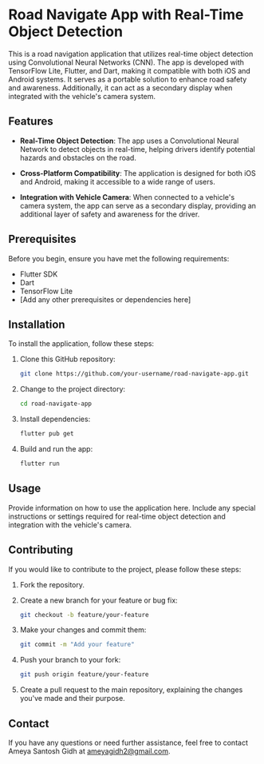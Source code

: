 # Road Navigate App with Real-Time Object Detection

This is a road navigation application that utilizes real-time object detection using Convolutional Neural Networks (CNN). The app is developed with TensorFlow Lite, Flutter, and Dart, making it compatible with both iOS and Android systems. It serves as a portable solution to enhance road safety and awareness. Additionally, it can act as a secondary display when integrated with the vehicle's camera system.

## Features

- **Real-Time Object Detection**: The app uses a Convolutional Neural Network to detect objects in real-time, helping drivers identify potential hazards and obstacles on the road.

- **Cross-Platform Compatibility**: The application is designed for both iOS and Android, making it accessible to a wide range of users.

- **Integration with Vehicle Camera**: When connected to a vehicle's camera system, the app can serve as a secondary display, providing an additional layer of safety and awareness for the driver.

## Prerequisites

Before you begin, ensure you have met the following requirements:

- Flutter SDK
- Dart
- TensorFlow Lite
- [Add any other prerequisites or dependencies here]

## Installation

To install the application, follow these steps:

1. Clone this GitHub repository:

   ```bash
   git clone https://github.com/your-username/road-navigate-app.git
   ```

2. Change to the project directory:

   ```bash
   cd road-navigate-app
   ```

3. Install dependencies:

   ```bash
   flutter pub get
   ```

4. Build and run the app:

   ```bash
   flutter run
   ```

## Usage

Provide information on how to use the application here. Include any special instructions or settings required for real-time object detection and integration with the vehicle's camera.

## Contributing

If you would like to contribute to the project, please follow these steps:

1. Fork the repository.

2. Create a new branch for your feature or bug fix:

   ```bash
   git checkout -b feature/your-feature
   ```

3. Make your changes and commit them:

   ```bash
   git commit -m "Add your feature"
   ```

4. Push your branch to your fork:

   ```bash
   git push origin feature/your-feature
   ```

5. Create a pull request to the main repository, explaining the changes you've made and their purpose.


## Contact

If you have any questions or need further assistance, feel free to contact Ameya Santosh Gidh at ameyagidh2@gmail.com.
